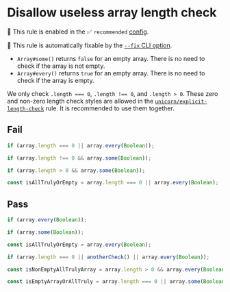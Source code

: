 # Disallow useless array length check

💼 This rule is enabled in the ✅ `recommended` [config](https://github.com/es-tooling/eslint-plugin-unicorn-x#recommended-config).

🔧 This rule is automatically fixable by the [`--fix` CLI option](https://eslint.org/docs/latest/user-guide/command-line-interface#--fix).

<!-- end auto-generated rule header -->
<!-- Do not manually modify this header. Run: `npm run fix:eslint-docs` -->

- `Array#some()` returns `false` for an empty array. There is no need to check if the array is not empty.
- `Array#every()` returns `true` for an empty array. There is no need to check if the array is empty.

We only check `.length === 0`, `.length !== 0`, and `.length > 0`. These zero and non-zero length check styles are allowed in the [`unicorn/explicit-length-check`](./explicit-length-check.md#options) rule. It is recommended to use them together.

## Fail

```js
if (array.length === 0 || array.every(Boolean));
```

```js
if (array.length !== 0 && array.some(Boolean));
```

```js
if (array.length > 0 && array.some(Boolean));
```

```js
const isAllTrulyOrEmpty = array.length === 0 || array.every(Boolean);
```

## Pass

```js
if (array.every(Boolean));
```

```js
if (array.some(Boolean));
```

```js
const isAllTrulyOrEmpty = array.every(Boolean);
```

```js
if (array.length === 0 || anotherCheck() || array.every(Boolean));
```

```js
const isNonEmptyAllTrulyArray = array.length > 0 && array.every(Boolean);
```

```js
const isEmptyArrayOrAllTruly = array.length === 0 || array.some(Boolean);
```
